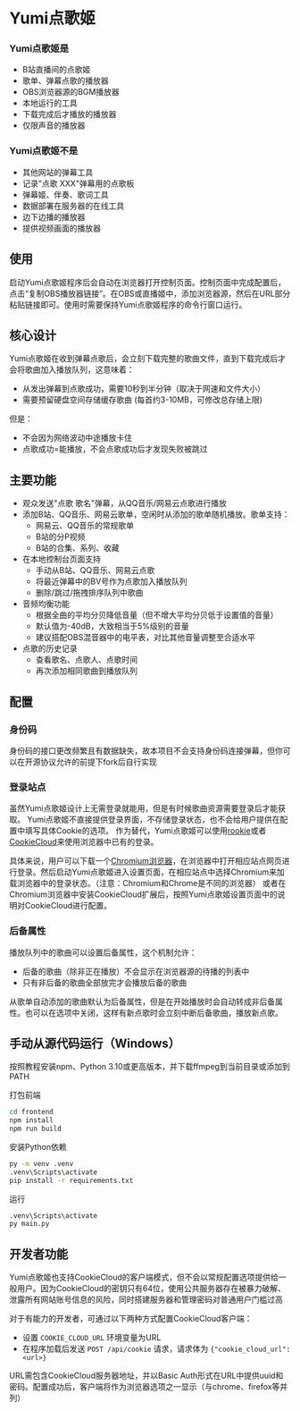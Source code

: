 # Yumi点歌姬

### Yumi点歌姬是
- B站直播间的点歌姬
- 歌单、弹幕点歌的播放器
- OBS浏览器源的BGM播放器
- 本地运行的工具
- 下载完成后才播放的播放器
- 仅限声音的播放器

### Yumi点歌姬**不是**
- 其他网站的弹幕工具
- 记录"点歌 XXX"弹幕用的点歌板
- 弹幕姬、伴奏、歌词工具
- 数据部署在服务器的在线工具
- 边下边播的播放器
- 提供视频画面的播放器

## 使用

启动Yumi点歌姬程序后会自动在浏览器打开控制页面。控制页面中完成配置后，点击“复制OBS播放器链接”。在OBS或直播姬中，添加浏览器源，然后在URL部分粘贴链接即可。使用时需要保持Yumi点歌姬程序的命令行窗口运行。

## 核心设计

Yumi点歌姬在收到弹幕点歌后，会立刻下载完整的歌曲文件，直到下载完成后才会将歌曲加入播放队列，这意味着：
- 从发出弹幕到点歌成功，需要10秒到半分钟（取决于网速和文件大小）
- 需要预留硬盘空间存储缓存歌曲 (每首约3-10MB，可修改总存储上限)

但是：
- 不会因为网络波动中途播放卡住
- 点歌成功=能播放，不会点歌成功后才发现失败被跳过

## 主要功能

- 观众发送"点歌 歌名"弹幕，从QQ音乐/网易云点歌进行播放
- 添加B站、QQ音乐、网易云歌单，空闲时从添加的歌单随机播放。歌单支持：
    - 网易云、QQ音乐的常规歌单
    - B站的分P视频
    - B站的合集、系列、收藏
- 在本地控制台页面支持
    - 手动从B站、QQ音乐、网易云点歌
    - 将最近弹幕中的BV号作为点歌加入播放队列
    - 删除/跳过/拖拽排序队列中歌曲
- 音频均衡功能
    - 根据全曲的平均分贝降低音量（但不增大平均分贝低于设置值的音量）
    - 默认值为-40dB，大致相当于5%级别的音量
    - 建议搭配OBS混音器中的电平表，对比其他音量调整至合适水平
- 点歌的历史记录
    - 查看歌名、点歌人、点歌时间
    - 再次添加相同歌曲到播放队列

## 配置

### 身份码

身份码的接口更改频繁且有数据缺失，故本项目不会支持身份码连接弹幕，但你可以在开源协议允许的前提下fork后自行实现

### 登录站点

虽然Yumi点歌姬设计上无需登录就能用，但是有时候歌曲资源需要登录后才能获取。
Yumi点歌姬不直接提供登录界面，不存储登录状态，也不会给用户提供在配置中填写具体Cookie的选项。
作为替代，Yumi点歌姬可以使用[rookie](https://github.com/thewh1teagle/rookie)或者[CookieCloud](https://github.com/easychen/CookieCloud)来使用浏览器中已有的登录。

具体来说，用户可以下载一个[Chromium浏览器](https://storage.googleapis.com/chromium-browser-snapshots/index.html?prefix=Win_x64/1300320/)，在浏览器中打开相应站点网页进行登录。然后启动Yumi点歌姬进入设置页面，在相应站点中选择Chromium来加载浏览器中的登录状态。（注意：Chromium和Chrome是不同的浏览器）
或者在Chromium浏览器中安装CookieCloud扩展后，按照Yumi点歌姬设置页面中的说明对CookieCloud进行配置。

### 后备属性

播放队列中的歌曲可以设置后备属性，这个机制允许：
- 后备的歌曲（除非正在播放）不会显示在浏览器源的待播的列表中
- 只有非后备的歌曲全部放完才会播放后备的歌曲

从歌单自动添加的歌曲默认为后备属性，但是在开始播放时会自动转成非后备属性。也可以在选项中关闭，这样有新点歌时会立刻中断后备歌曲，播放新点歌。

## 手动从源代码运行（Windows）

按照教程安装npm、Python 3.10或更高版本，并下载ffmpeg到当前目录或添加到PATH

打包前端
```cmd
cd frontend
npm install
npm run build
```

安装Python依赖

```cmd
py -m venv .venv
.venv\Scripts\activate
pip install -r requirements.txt
```

运行

```cmd
.venv\Scripts\activate
py main.py
```

## 开发者功能

Yumi点歌姬也支持CookieCloud的客户端模式，但不会以常规配置选项提供给一般用户。因为CookieCloud的密钥只有64位，使用公共服务器存在被暴力破解、泄露所有网站账号信息的风险，同时搭建服务器和管理密码对普通用户门槛过高

对于有能力的开发者，可通过以下两种方式配置CookieCloud客户端：
- 设置 `COOKIE_CLOUD_URL` 环境变量为URL
- 在程序加载后发送 `POST /api/cookie` 请求，请求体为 `{"cookie_cloud_url": <url>}`

URL需包含CookieCloud服务器地址，并以Basic Auth形式在URL中提供uuid和密码。配置成功后，客户端将作为浏览器选项之一显示（与chrome、firefox等并列）
